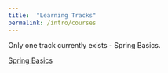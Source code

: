 ```yaml
---
title:  "Learning Tracks"
permalink: /intro/courses
---
```


Only one track currently exists - Spring Basics.

<a href="/basics/welcome" class="btn btn--primary">Spring Basics</a>